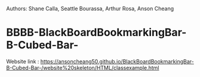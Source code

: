 Authors: Shane Calla, Seattle Bourassa, Arthur Rosa, Anson Cheang

# BBBB-BlackBoardBookmarkingBar-B-Cubed-Bar-

Website link : https://ansoncheang50.github.io/BlackBoardBookmarkingBar-B-Cubed-Bar-/website%20skeleton/HTML/classexample.html
